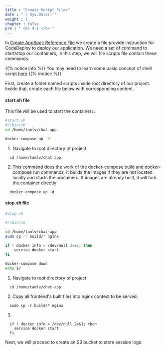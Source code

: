 ```yaml
---
title : "Create Script Files"
date : "`r Sys.Date()`"
weight : 1
chapter : false
pre : " <b> 4.1 </b> "
---
```


In [Create AppSpec Reference File](/4-CreatePipelineComponents/4.2-createcodedeployymlfile/)  we create a file provide instruction for CodeDeploy to deploy our application. We need a set of command to start/stop our containers, in this step, we will file scripts file contain these commands.

{{% notice info %}}
  You may need to learn some basic concept of shell script [here](https://docs.fileformat.com/programming/sh/) 
{{% /notice %}}

First, create a folder named scripts inside root directory of our project. Inside that, create each file below with corresponding content.

#### start.sh file
This file will be used to start the containers.

```bash
#start.sh
#!/bin/sh
cd /home/tamlv/chat-app

docker-compose up -d
```

1. Navigate to root directory of project
```
  cd /home/tamlv/chat-app
```

2. This command does the work of the docker-compose build and docker-compose run commands. It builds the images if they are not located locally and starts the containers. If images are already built, it will fork the container directly
```
  docker-compose up -d
```

#### stop.sh file
```bash
#stop.sh

#!/bin/sh

cd /home/tamlv/chat-app
sudo cp -r build/* nginx

if ! docker info > /dev/null 2>&1; then
    service docker start
fi

docker-compose down
echo $?
```
1. Navigate to root directory of project
```
  cd /home/tamlv/chat-app
```


2. Copy all frontend's built files into nginx context to be served.
```
  sudo cp -r build/* nginx
```

3.
```
  if ! docker info > /dev/null 2>&1; then
    service docker start
  fi
```

Next, we will proceed to create an S3 bucket to store session logs.